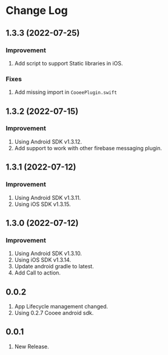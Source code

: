 # Change Log

## 1.3.3 (2022-07-25)

### Improvement
1. Add script to support Static libraries in iOS.

### Fixes
1. Add missing import in `CooeePlugin.swift`

## 1.3.2 (2022-07-15)

### Improvement
1. Using Android SDK v1.3.12.
2. Add support to work with other firebase messaging plugin.

## 1.3.1 (2022-07-12)

### Improvement
1. Using Android SDK v1.3.11.
2. Using iOS SDK v1.3.15.

## 1.3.0 (2022-07-12)

### Improvement
1. Using Android SDK v1.3.10.
2. Using iOS SDK v1.3.14.
3. Update android gradle to latest.
4. Add Call to action.

## 0.0.2

1. App Lifecycle management changed.
2. Using 0.2.7 Cooee android sdk.

## 0.0.1

1. New Release.

